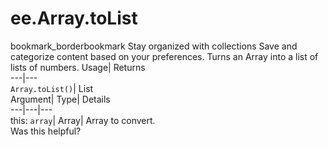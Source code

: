  
#  ee.Array.toList 
bookmark_borderbookmark Stay organized with collections  Save and categorize content based on your preferences.
Turns an Array into a list of lists of numbers. 
Usage| Returns  
---|---  
`Array.toList()`| List  
Argument| Type| Details  
---|---|---  
this: `array`| Array| Array to convert.  
Was this helpful?
